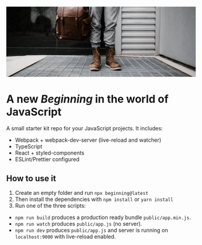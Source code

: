 ![Hipster](assets/pexels-photo-2453823.jpeg)

# A new _Beginning_ in the world of JavaScript

A small starter kit repo for your JavaScript projects. It includes:

* Webpack + webpack-dev-server (live-reload and watcher)
* TypeScript
* React + styled-components
* ESLint/Prettier configured

## How to use it

1. Create an empty folder and run `npx beginning@latest`
2. Then install the dependencies with `npm install` or `yarn install`
3. Run one of the three scripts:
* `npm run build` produces a production ready bundle `public/app.min.js`.
* `npm run watch` produces `public/app.js` (no server).
* `npm run dev` produces `public/app.js` and server is running on `localhost:9000` with live-reload enabled.
